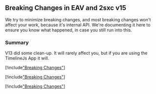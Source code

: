 
## Breaking Changes in EAV and 2sxc v15

We try to minimize breaking changes, and most breaking changes won't affect your work, because it's internal API. 
We're documenting it here to ensure you know what happened, in case you still run into this.

### Summary

V13 did some clean-up. It will rarely affect you, but if you are using the TimelineJs App it will.


[!include["Breaking Changes"](./_brc15.00.md)]

[!include["Breaking Changes"](./_brc15.03.md)]

[!include["Breaking Changes"](./_brc15.06.md)]
